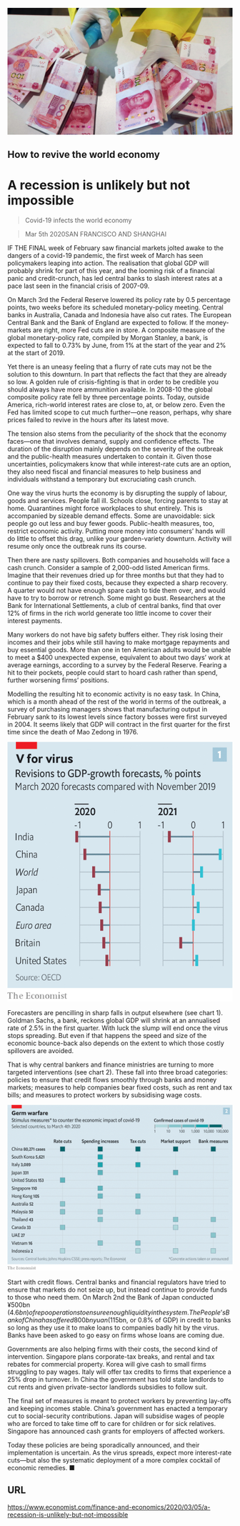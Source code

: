 ![](./images/20200307_FNP004_0.jpg)

## How to revive the world economy

# A recession is unlikely but not impossible

> Covid-19 infects the world economy

> Mar 5th 2020SAN FRANCISCO AND SHANGHAI

IF THE FINAL week of February saw financial markets jolted awake to the dangers of a covid-19 pandemic, the first week of March has seen policymakers leaping into action. The realisation that global GDP will probably shrink for part of this year, and the looming risk of a financial panic and credit-crunch, has led central banks to slash interest rates at a pace last seen in the financial crisis of 2007-09.

On March 3rd the Federal Reserve lowered its policy rate by 0.5 percentage points, two weeks before its scheduled monetary-policy meeting. Central banks in Australia, Canada and Indonesia have also cut rates. The European Central Bank and the Bank of England are expected to follow. If the money-markets are right, more Fed cuts are in store. A composite measure of the global monetary-policy rate, compiled by Morgan Stanley, a bank, is expected to fall to 0.73% by June, from 1% at the start of the year and 2% at the start of 2019.

Yet there is an uneasy feeling that a flurry of rate cuts may not be the solution to this downturn. In part that reflects the fact that they are already so low. A golden rule of crisis-fighting is that in order to be credible you should always have more ammunition available. In 2008-10 the global composite policy rate fell by three percentage points. Today, outside America, rich-world interest rates are close to, at, or below zero. Even the Fed has limited scope to cut much further—one reason, perhaps, why share prices failed to revive in the hours after its latest move.

The tension also stems from the peculiarity of the shock that the economy faces—one that involves demand, supply and confidence effects. The duration of the disruption mainly depends on the severity of the outbreak and the public-health measures undertaken to contain it. Given those uncertainties, policymakers know that while interest-rate cuts are an option, they also need fiscal and financial measures to help business and individuals withstand a temporary but excruciating cash crunch.

One way the virus hurts the economy is by disrupting the supply of labour, goods and services. People fall ill. Schools close, forcing parents to stay at home. Quarantines might force workplaces to shut entirely. This is accompanied by sizeable demand effects. Some are unavoidable: sick people go out less and buy fewer goods. Public-health measures, too, restrict economic activity. Putting more money into consumers’ hands will do little to offset this drag, unlike your garden-variety downturn. Activity will resume only once the outbreak runs its course.

Then there are nasty spillovers. Both companies and households will face a cash crunch. Consider a sample of 2,000-odd listed American firms. Imagine that their revenues dried up for three months but that they had to continue to pay their fixed costs, because they expected a sharp recovery. A quarter would not have enough spare cash to tide them over, and would have to try to borrow or retrench. Some might go bust. Researchers at the Bank for International Settlements, a club of central banks, find that over 12% of firms in the rich world generate too little income to cover their interest payments.

Many workers do not have big safety buffers either. They risk losing their incomes and their jobs while still having to make mortgage repayments and buy essential goods. More than one in ten American adults would be unable to meet a $400 unexpected expense, equivalent to about two days’ work at average earnings, according to a survey by the Federal Reserve. Fearing a hit to their pockets, people could start to hoard cash rather than spend, further worsening firms’ positions.

Modelling the resulting hit to economic activity is no easy task. In China, which is a month ahead of the rest of the world in terms of the outbreak, a survey of purchasing managers shows that manufacturing output in February sank to its lowest levels since factory bosses were first surveyed in 2004. It seems likely that GDP will contract in the first quarter for the first time since the death of Mao Zedong in 1976.



![](./images/20200307_FNC566.png)

Forecasters are pencilling in sharp falls in output elsewhere (see chart 1). Goldman Sachs, a bank, reckons global GDP will shrink at an annualised rate of 2.5% in the first quarter. With luck the slump will end once the virus stops spreading. But even if that happens the speed and size of the economic bounce-back also depends on the extent to which those costly spillovers are avoided.

That is why central bankers and finance ministries are turning to more targeted interventions (see chart 2). These fall into three broad categories: policies to ensure that credit flows smoothly through banks and money markets; measures to help companies bear fixed costs, such as rent and tax bills; and measures to protect workers by subsidising wage costs.



![](./images/20200307_FNC545.png)

Start with credit flows. Central banks and financial regulators have tried to ensure that markets do not seize up, but instead continue to provide funds to those who need them. On March 2nd the Bank of Japan conducted ¥500bn ($4.6bn) of repo operations to ensure enough liquidity in the system. The People’s Bank of China has offered 800bn yuan ($115bn, or 0.8% of GDP) in credit to banks so long as they use it to make loans to companies badly hit by the virus. Banks have been asked to go easy on firms whose loans are coming due.

Governments are also helping firms with their costs, the second kind of intervention. Singapore plans corporate-tax breaks, and rental and tax rebates for commercial property. Korea will give cash to small firms struggling to pay wages. Italy will offer tax credits to firms that experience a 25% drop in turnover. In China the government has told state landlords to cut rents and given private-sector landlords subsidies to follow suit.

The final set of measures is meant to protect workers by preventing lay-offs and keeping incomes stable. China’s government has enacted a temporary cut to social-security contributions. Japan will subsidise wages of people who are forced to take time off to care for children or for sick relatives. Singapore has announced cash grants for employers of affected workers.

Today these policies are being sporadically announced, and their implementation is uncertain. As the virus spreads, expect more interest-rate cuts—but also the systematic deployment of a more complex cocktail of economic remedies. ■

## URL

https://www.economist.com/finance-and-economics/2020/03/05/a-recession-is-unlikely-but-not-impossible
